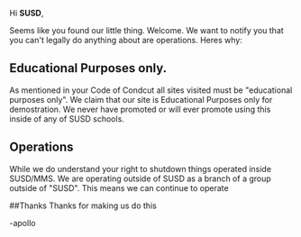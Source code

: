 Hi **SUSD**,

Seems like you found our little thing. Welcome. We want to notify you that you can't legally do anything about are operations. Heres why:


## Educational Purposes only.
As mentioned in your Code of Condcut all sites visited must be "educational purposes only". We claim that our site is Educational Purposes only for
demostration. We never have promoted or will ever promote using this inside of any of SUSD schools.

## Operations
While we do understand your right to shutdown things operated inside SUSD/MMS. We are operating outside of SUSD as a branch of a group
outside of "SUSD". This means we can continue to operate

##Thanks
Thanks for making us do this

-apollo
